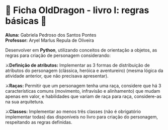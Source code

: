 # 🐉 Ficha OldDragon - livro I: regras básicas 🐉
  **Aluna:** Gabriela Pedroso dos Santos Pontes <br/>
  **Professor:** Aryel Marlus Repula de Oliveira

  Desenvolver em **Python**, utilizando conceitos de orientação a objetos, as regras para criação de personagem considerando:

⚔️**Definição de atributos:** Implementar as 3 formas de distribuição de atributos do personagem (clássica, heróica e aventureiro) (mesma lógica da atividade anterior, que não precisava apresentar).

⚔️**Raças:** Permitir que um personagem tenha uma raça, considere que há 3 características comuns (movimento, infravisão e alinhamento) que mudam apenas em valor, e habilidades que variam de raça para raça, considere-as na sua arquitetura.

⚔️**Classes:** Implementar ao menos três classes (não é obrigatório implementar todas) das disponíveis no livro para criação do personagem, respeitando as regras definidas.


